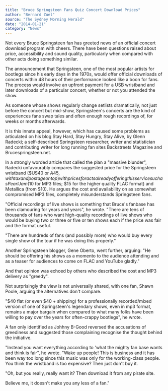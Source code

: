 ```yaml
---
title: "Bruce Springsteen Fans Quiz Concert Download Prices"
author: "Bernard Zuel"
source: "The Sydney Morning Herald"
date: "2014-01-21"
category: "News"
---
```


Not every Bruce Springsteen fan has greeted news of an official concert download program with cheers. There have been questions raised about price, accessibility and sound quality, particularly when compared with other acts doing something similar.

The announcement that Springsteen, one of the most popular artists for bootlegs since his early days in the 1970s, would offer official downloads of concerts within 48 hours of their performance looked like a boon for fans. The process would involve an upfront payment for a USB wristband and later downloads of a particular concert, whether or not you attended the show.

As someone whose shows regularly change setlists dramatically, not just before the concert but mid-show, Springsteen's concerts are the kind of experiences fans swap tales and often enough rough recordings of, for weeks or months afterwards.

It is this innate appeal, however, which has caused some problems as articulated on his blog Stay Hard, Stay Hungry, Stay Alive, by Glenn Radecki; a self-described Springsteen researcher, writer and statistician and contributing writer for long running fan sites Backstreets Magazine and Brucespringsteen.net.

In a strongly worded article that called the plan a "massive blunder", Radecki unfavourably compares the suggested price for the Springsteen wristband ($US40 or $A45, with tax and postage on top) with prices for acts already offering this service such as Pearl Jam ($10 for MP3 files; $15 for the higher quality FLAC format) and Metallica (from $10). He argues the cost and availability on as somewhat compromised MP3 files, completely misunderstands Springsteen fans.

"Official recordings of live shows is something that Bruce's fanbase has been clamouring for years and years", he wrote. "There are tens of thousands of fans who want high-quality recordings of live shows who would be buying two or three or five or ten shows each if the price was fair and the format useful.

"There are hundreds of fans (and possibly more) who would buy every single show of the tour if he was doing this properly."

Another Springsteen blogger, Gene Oberto, went further, arguing: "He should be offering his shows as a momento to the audience attending and as a teaser for audiences to come on FLAC and YouTube gladly."

And that opinion was echoed by others who described the cost and MP3 delivery as "greedy".

Not surprisingly the view is not universally shared, with one fan, Shawn Poole, arguing the alternatives don't compare.

"$40 flat (or even $40 + shipping) for a professionally recorded/mixed version of one of Springsteen's legendary shows, even in mp3 format, remains a major bargain when compared to what many folks have been willing to pay over the years for often-crappy bootlegs", he wrote.

A fan only identified as Johhny B-Good reversed the accusations of greediness and suggested those complaining recognise the thought behind the initiative.

"Instead you want everything according to 'what the mighty fan base wants and think is fair", he wrote. "Wake up people! This is business and it has been way too long since this music was only for the working-class people. You think the wristband is too expensive? Then just don't buy it.

"Oh, but you really, really want it? Then download it from any pirate site.

Believe me, it doesn't make you any less of a fan."